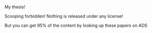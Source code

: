 My thesis!

Scooping forbidden!  Nothing is released under any license!

But you can get 95% of the content by looking up these papers on ADS
